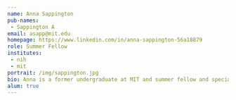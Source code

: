 ```yaml
---
name: Anna Sappington
pub-names:
 - Sappington A
email: asapp@mit.edu
homepage: https://www.linkedin.com/in/anna-sappington-56a18879
role: Summer Fellow
institutes:
 - nih
 - mit
portrait: /img/sappington.jpg
bio: Anna is a former undergraduate at MIT and summer fellow and special volunteer in the Genome Informatics Section who worked on protein sequence search and comparison using MinHash. She is currently an MD-PhD candidate at Harvard Medical School.
alum: true
---
```

